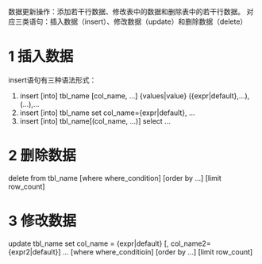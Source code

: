 数据更新操作：添加若干行数据、修改表中的数据和删除表中的若干行数据。
对应三类语句：插入数据（insert）、修改数据（update）和删除数据（delete）

# 1 插入数据
insert语句有三种语法形式：
1. insert [into] tbl_name [col_name, ...] {values|value} ({expr|default},...),(...),...
2. insert [into] tbl_name set col_name={expr|default}, ...
3. insert [into] tbl_name[(col_name, ...)] select ...

# 2 删除数据
delete from tbl_name [where where_condition] [order by ...] [limit row_count]

# 3 修改数据
update tbl_name set col_name = {expr|default} [, col_name2={expr2|default}] ... [where where_conditioin] [order by ...] [limit row_count]